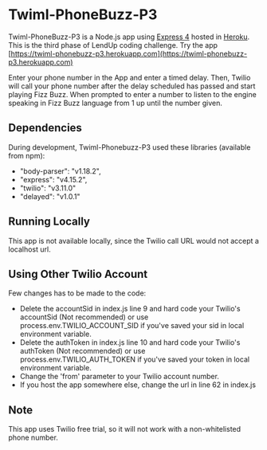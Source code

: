 # Twiml-PhoneBuzz-P3

Twiml-PhoneBuzz-P3 is a Node.js app using [Express 4](http://expressjs.com/) hosted in [Heroku](https://www.heroku.com/). This is the third phase of LendUp coding challenge. Try the app [https://twiml-phonebuzz-p3.herokuapp.com](https://twiml-phonebuzz-p3.herokuapp.com)

Enter your phone number in the App and enter a timed delay. Then, Twilio will call your phone number after the delay scheduled has passed and start playing Fizz Buzz. When prompted to enter a number to listen to the engine speaking in Fizz Buzz language from 1 up until the number given.

## Dependencies

During development, Twiml-Phonebuzz-P3 used these libraries (available from npm):
  * "body-parser": "v1.18.2",
  * "express": "v4.15.2",
  * "twilio": "v3.11.0"
  * "delayed": "v1.0.1"

## Running Locally

This app is not available locally, since the Twilio call URL would not accept a localhost url.

## Using Other Twilio Account

Few changes has to be made to the code:

  * Delete the accountSid in index.js line 9 and hard code your Twilio's accountSid (Not recommended) or use process.env.TWILIO_ACCOUNT_SID if you've saved your sid in local environment variable.
  * Delete the authToken in index.js line 10 and hard code your Twilio's authToken (Not recommended) or use process.env.TWILIO_AUTH_TOKEN if you've saved your token in local environment variable.
  * Change the 'from' parameter to your Twilio account number.
  * If you host the app somewhere else, change the url in line 62 in index.js

## Note

This app uses Twilio free trial, so it will not work with a non-whitelisted phone number.
